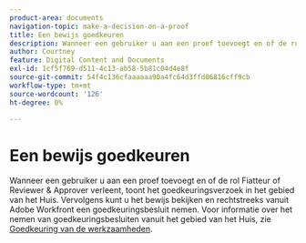 ```yaml
---
product-area: documents
navigation-topic: make-a-decision-on-a-proof
title: Een bewijs goedkeuren
description: Wanneer een gebruiker u aan een proef toevoegt en of de rol Fiatteur of Reviewer & Approver verleent, toont het goedkeuringsverzoek in het gebied van het Huis. Vervolgens kunt u het bewijs bekijken en rechtstreeks vanuit Adobe Workfront een goedkeuringsbesluit nemen. Voor informatie over hoe te om goedkeuringsbesluiten van het gebied van het Huis te nemen, zie het Goedkeuren van het werk.
author: Courtney
feature: Digital Content and Documents
exl-id: 1cf5f769-d511-4c13-ab58-5b81c04d4e8f
source-git-commit: 54f4c136cfaaaaaa90a4fc64d3ffd06816cff9cb
workflow-type: tm+mt
source-wordcount: '126'
ht-degree: 0%

---
```


# Een bewijs goedkeuren

Wanneer een gebruiker u aan een proef toevoegt en of de rol Fiatteur of Reviewer &amp; Approver verleent, toont het goedkeuringsverzoek in het gebied van het Huis. Vervolgens kunt u het bewijs bekijken en rechtstreeks vanuit Adobe Workfront een goedkeuringsbesluit nemen. Voor informatie over het nemen van goedkeuringsbesluiten vanuit het gebied van het Huis, zie [Goedkeuring van de werkzaamheden](../../../../review-and-approve-work/manage-approvals/approving-work.md).
